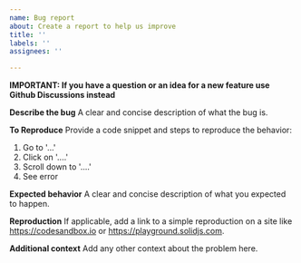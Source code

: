 ```yaml
---
name: Bug report
about: Create a report to help us improve
title: ''
labels: ''
assignees: ''

---
```


**IMPORTANT: If you have a question or an idea for a new feature use Github Discussions instead**

**Describe the bug**
A clear and concise description of what the bug is.

**To Reproduce**
Provide a code snippet and steps to reproduce the behavior:
1. Go to '...'
2. Click on '....'
3. Scroll down to '....'
4. See error

**Expected behavior**
A clear and concise description of what you expected to happen.

**Reproduction**
If applicable, add a link to a simple reproduction on a site like https://codesandbox.io or https://playground.solidjs.com.

**Additional context**
Add any other context about the problem here.
